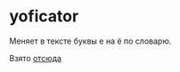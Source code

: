 yoficator
=========

Меняет в тексте буквы е на ё по словарю.

Взято [отсюда](https://code.google.com/p/php-yoficator/)
